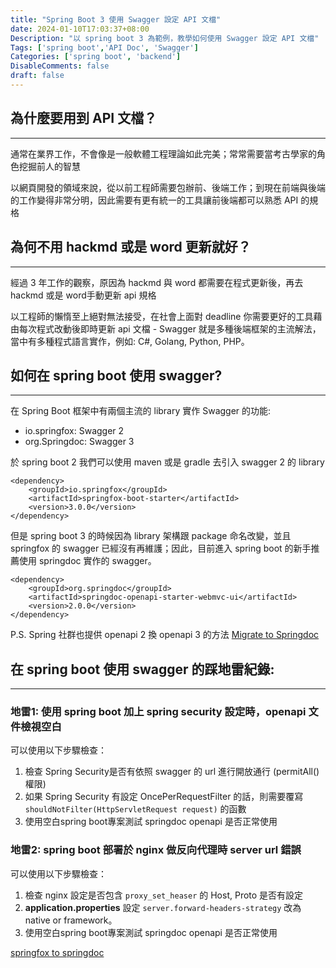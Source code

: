 ```yaml
---
title: "Spring Boot 3 使用 Swagger 設定 API 文檔"
date: 2024-01-10T17:03:37+08:00
Description: "以 spring boot 3 為範例，教學如何使用 Swagger 設定 API 文檔"
Tags: ['spring boot','API Doc', 'Swagger']
Categories: ['spring boot', 'backend']
DisableComments: false
draft: false
---
```


## 為什麼要用到 API 文檔？

--- 
通常在業界工作，不會像是一般軟體工程理論如此完美；常常需要當考古學家的角色挖掘前人的智慧

以網頁開發的領域來說，從以前工程師需要包辦前、後端工作；到現在前端與後端的工作變得非常分明，因此需要有更有統一的工具讓前後端都可以熟悉 API 的規格

## 為何不用 hackmd 或是 word 更新就好？

---
經過 3 年工作的觀察，原因為 hackmd 與 word 都需要在程式更新後，再去 hackmd 或是 word手動更新 api 規格

以工程師的懶惰至上絕對無法接受，在社會上面對 deadline 你需要更好的工具藉由每次程式改動後即時更新 api 文檔 - Swagger 就是多種後端框架的主流解法，當中有多種程式語言實作，例如: C#, Golang, Python, PHP。

## 如何在 spring boot 使用 swagger? 

---
在 Spring Boot 框架中有兩個主流的 library 實作 Swagger 的功能:
- io.springfox: Swagger 2
- org.Springdoc: Swagger 3

於 spring boot 2 我們可以使用 maven 或是 gradle 去引入 swagger 2 的 library
```
<dependency>
    <groupId>io.springfox</groupId>
    <artifactId>springfox-boot-starter</artifactId>
    <version>3.0.0</version>
</dependency>
```

但是 spring boot 3 的時候因為 library 架構跟 package 命名改變，並且 springfox 的 swagger 已經沒有再維護；因此，目前進入 spring boot 的新手推薦使用 springdoc 實作的 swagger。

```
<dependency>
    <groupId>org.springdoc</groupId>
    <artifactId>springdoc-openapi-starter-webmvc-ui</artifactId>
    <version>2.0.0</version>
</dependency>
```
P.S. Spring 社群也提供 openapi 2 換 openapi 3 的方法 
[Migrate to Springdoc](https://springdoc.org/migrating-from-springfox.html)

## 在 spring boot 使用 swagger 的踩地雷紀錄: 

---
### 地雷1: 使用 spring boot 加上 spring security 設定時，openapi 文件檢視空白
可以使用以下步驟檢查：
1. 檢查 Spring Security是否有依照 swagger 的 url 進行開放通行 (permitAll() 權限) 
2. 如果 Spring Security 有設定 OncePerRequestFilter 的話，則需要覆寫 `shouldNotFilter(HttpServletRequest request)` 的函數
3. 使用空白spring boot專案測試 springdoc openapi 是否正常使用 

### 地雷2: spring boot 部署於 nginx 做反向代理時 server url 錯誤
可以使用以下步驟檢查：
1. 檢查 nginx 設定是否包含 `proxy_set_heaser` 的 Host, Proto 是否有設定
2. **application.properties** 設定 `server.forward-headers-strategy` 改為 native or framework。 
3. 使用空白spring boot專案測試 springdoc openapi 是否正常使用 

[springfox to springdoc](https://blog.idontwannarock.me/2022/12/springfox_to_springdoc/)